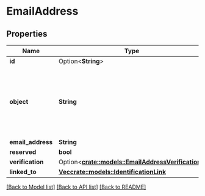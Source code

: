 # EmailAddress

## Properties

Name | Type | Description | Notes
------------ | ------------- | ------------- | -------------
**id** | Option<**String**> |  | [optional]
**object** | **String** | String representing the object's type. Objects of the same type share the same value.  | 
**email_address** | **String** |  | 
**reserved** | **bool** |  | 
**verification** | Option<[**crate::models::EmailAddressVerification**](EmailAddress_verification.md)> |  | 
**linked_to** | [**Vec<crate::models::IdentificationLink>**](IdentificationLink.md) |  | 

[[Back to Model list]](../README.md#documentation-for-models) [[Back to API list]](../README.md#documentation-for-api-endpoints) [[Back to README]](../README.md)


